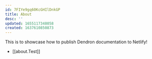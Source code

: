 ```yaml
---
id: 7FIYe9gq60KcGHIlDnkGP
title: About
desc: ''
updated: 1655117348058
created: 1637610850873
---
```


This is to showcase how to publish Dendron documentation to Netlify!
- [[about.Test]]